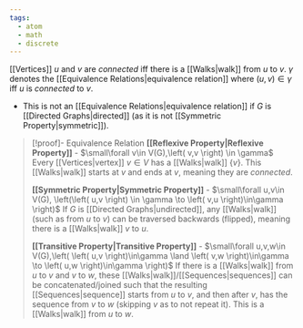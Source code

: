 ```yaml
---
tags:
  - atom
  - math
  - discrete
---
```

[[Vertices]] $u$ and $v$ are *connected* iff there is a [[Walks|walk]] from $u$ to $v$. $\gamma$ denotes the [[Equivalence Relations|equivalence relation]] where $\left( u,v \right)\in \gamma$ iff $u$ is *connected* to $v$.
- This is not an [[Equivalence Relations|equivalence relation]] if $G$ is [[Directed Graphs|directed]] (as it is not [[Symmetric Property|symmetric]]).

> [!proof]- Equivalence Relation
> **[[Reflexive Property|Reflexive Property]]** - $\small\forall v\in V(G),\left( v,v \right) \in \gamma$
> Every [[Vertices|vertex]] $v \in V$ has a [[Walks|walk]] $\{v\}$. This [[Walks|walk]] starts at $v$ and ends at $v$, meaning they are *connected*.
>
> **[[Symmetric Property|Symmetric Property]]** - $\small\forall u,v\in V(G), \left(\left( u,v \right) \in \gamma \to \left( v,u \right)\in\gamma \right)$
> If $G$ is [[Directed Graphs|undirected]], any [[Walks|walk]] (such as from $u$ to $v$) can be traversed backwards (flipped), meaning there is a [[Walks|walk]] $v$ to $u$.
>
> **[[Transitive Property|Transitive Property]]** - $\small\forall u,v,w\in V(G),\left( \left( u,v \right)\in\gamma \land \left( v,w \right)\in\gamma \to \left( u,w \right)\in\gamma \right)$
> If there is a [[Walks|walk]] from $u$ to $v$ and $v$ to $w$, these [[Walks|walk]]/[[Sequences|sequences]] can be concatenated/joined such that  the resulting [[Sequences|sequence]] starts from $u$ to $v$, and then after $v$, has the sequence from $v$ to $w$ (skipping $v$ as to not repeat it). This is a [[Walks|walk]] from $u$ to $w$.